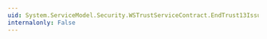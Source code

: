```yaml
---
uid: System.ServiceModel.Security.WSTrustServiceContract.EndTrust13IssueResponse(System.IAsyncResult)
internalonly: False
---
```

